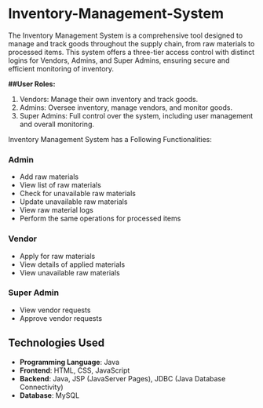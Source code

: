 # Inventory-Management-System
The Inventory Management System is a comprehensive tool designed to manage and track goods throughout the supply chain, from raw materials to processed items. This system offers a three-tier access control with distinct logins for Vendors, Admins, and Super Admins, ensuring secure and efficient monitoring of inventory.

**##User Roles:**
1. Vendors: Manage their own inventory and track goods.
2. Admins: Oversee inventory, manage vendors, and monitor goods.
3. Super Admins: Full control over the system, including user management and overall monitoring.

Inventory Management System has a Following Functionalities:

### Admin
- Add raw materials
- View list of raw materials
- Check for unavailable raw materials
- Update unavailable raw materials
- View raw material logs
- Perform the same operations for processed items

### Vendor
- Apply for raw materials
- View details of applied materials
- View unavailable raw materials

### Super Admin
- View vendor requests
- Approve vendor requests

## Technologies Used

- **Programming Language**: Java
- **Frontend**: HTML, CSS, JavaScript
- **Backend**: Java, JSP (JavaServer Pages), JDBC (Java Database Connectivity)
- **Database**: MySQL





